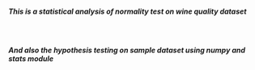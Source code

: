 <h5>This is a statistical analysis of normality test on wine quality dataset</h5><br>
<h5>And also the hypothesis testing on sample dataset using numpy and stats module</h5><br>
